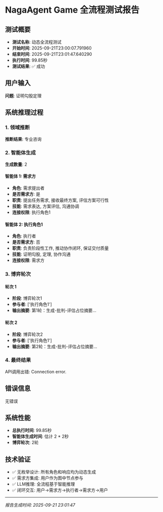 # NagaAgent Game 全流程测试报告

## 测试概要
- **测试名称**: 动态全流程测试
- **开始时间**: 2025-09-21T23:00:07.791960
- **结束时间**: 2025-09-21T23:01:47.640290
- **执行时间**: 99.85秒
- **测试结果**: ✅ 成功

## 用户输入
**问题**: 证明勾股定理

## 系统推理过程

### 1. 领域推断
**推断结果**: 专业咨询

### 2. 智能体生成
**生成数量**: 2

#### 智能体 1: 需求方
- **角色**: 需求提出者
- **是否需求方**: 是
- **职责**: 提出任务需求, 接收最终方案, 评估方案可行性
- **技能**: 需求表达, 方案评估, 沟通协调
- **连接权限**: 执行角色1

#### 智能体 2: 执行角色1
- **角色**: 执行者
- **是否需求方**: 否
- **职责**: 负责阶段性工作, 推动协作闭环, 保证交付质量
- **技能**: 证明勾股, 定理, 协作沟通
- **连接权限**: 需求方

### 3. 博弈轮次

#### 轮次 1
- **阶段**: 博弈轮次1
- **参与者**: ['执行角色1']
- **输出摘要**: 第1轮：生成-批判-评估占位摘要...

#### 轮次 2
- **阶段**: 博弈轮次2
- **参与者**: ['执行角色1']
- **输出摘要**: 第2轮：生成-批判-评估占位摘要...

### 4. 最终结果
API调用出错: Connection error.

## 错误信息
无错误

## 系统性能
- **总执行时间**: 99.85秒
- **智能体生成时间**: 估计 2 * 2秒
- **博弈轮次**: 2轮

## 技术验证
- ✅ 无枚举设计: 所有角色和响应均为动态生成
- ✅ 需求方集成: 用户作为图中节点参与
- ✅ LLM推理: 全流程基于智能推理
- ✅ 闭环交互: 用户→需求方→执行者→需求方→用户

---
*报告生成时间: 2025-09-21 23:01:47*
